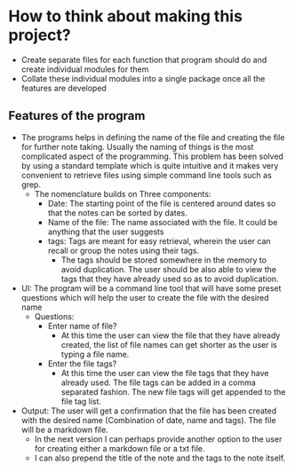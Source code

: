 # How to think about making this project?

- Create separate files for each function that program should do and create individual modules for them
- Collate these individual modules into a single package once all the features are developed

## Features of the program

- The programs helps in defining the name of the file and creating the file for further note taking. Usually the naming of things is the most complicated aspect of the programming. This problem has been solved by using a standard template which is quite intuitive and it makes very convenient to retrieve files using simple command line tools such as grep.
  - The nomenclature builds on Three components:
    - Date: The starting point of the file is centered around dates so that the notes can be sorted by dates.
    - Name of the file: The name associated with the file. It could be anything that the user suggests
    - tags: Tags are meant for easy retrieval, wherein the user can recall or group the notes using their tags.
      - The tags should be stored somewhere in the memory to avoid duplication. The user should be also able to view the tags that they have already used so as to avoid duplication.
- UI: The program will be a command line tool that will have some preset questions which will help the user to create the file with the desired name
  - Questions:
    - Enter name of file?
      - At this time the user can view the file that they have already created, the list of file names can get shorter as the user is typing a file name.
    - Enter the file tags?
      - At this time the user can view the file tags that they have already used. The file tags can be added in a comma separated fashion. The new file tags will get appended to the file tag list.
- Output: The user will get a confirmation that the file has been created with the desired name (Combination of date, name and tags). The file will be a markdown file.
  - In the next version I can perhaps provide another option to the user for creating either a markdown file or a txt file.
  - I can also prepend the title of the note and the tags to the note itself.
